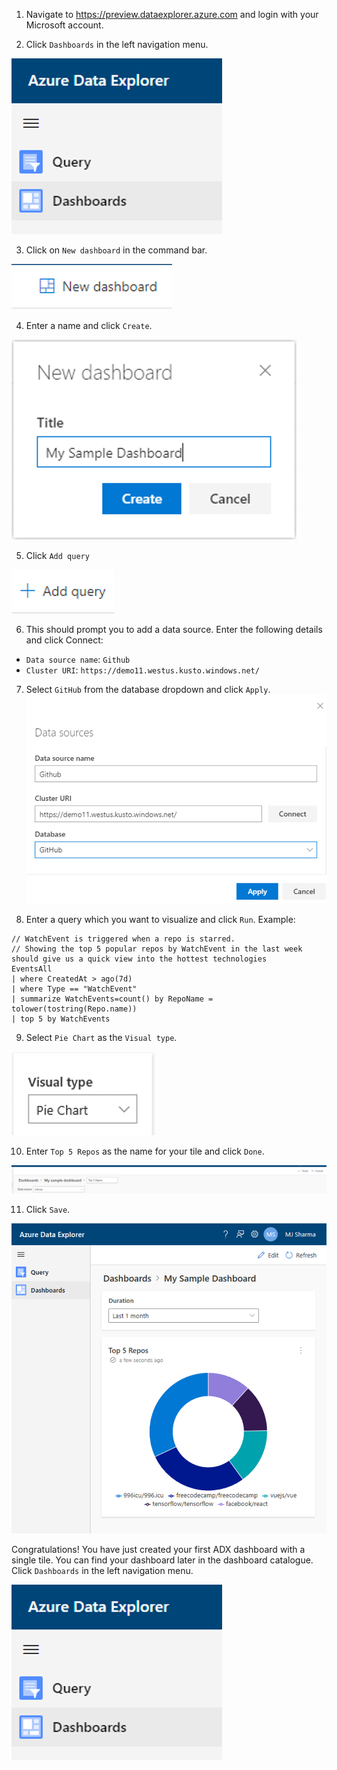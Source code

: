 1. Navigate to https://preview.dataexplorer.azure.com and login with your Microsoft account.

2. Click `Dashboards` in the left navigation menu.

![](..\images\LeftNav_Dashboards.png)

3. Click on `New dashboard` in the command bar.

![](..\images\CommandBar_NewDashboard.png)

4. Enter a name and click `Create`.

![](..\images\CreateNewDashboard.png)

5. Click `Add query`

![](..\images\AddQuery.png)

6. This should prompt you to add a data source. Enter the following details and click Connect:

- `Data source name`: `Github`
- `Cluster URI`: `https://demo11.westus.kusto.windows.net/`

7. Select `GitHub` from the database dropdown and click `Apply`.
   ![](..\images\DataSource.png)

8. Enter a query which you want to visualize and click `Run`.
   Example:

```
// WatchEvent is triggered when a repo is starred.
// Showing the top 5 popular repos by WatchEvent in the last week should give us a quick view into the hottest technologies
EventsAll
| where CreatedAt > ago(7d)
| where Type == "WatchEvent"
| summarize WatchEvents=count() by RepoName = tolower(tostring(Repo.name))
| top 5 by WatchEvents
```

9. Select `Pie Chart` as the `Visual type`.

![](..\images\PieChartVisualType.png)

10. Enter `Top 5 Repos` as the name for your tile and click `Done`.

![](..\images\TileTitleTop5Repos.png)

11. Click `Save`.

![](..\images\SampleDashboardWithFirstTile.png)

Congratulations! You have just created your first ADX dashboard with a single tile. You can find your dashboard later in the dashboard catalogue. Click `Dashboards` in the left navigation menu.

![](..\images\LeftNav_Dashboards.png)
